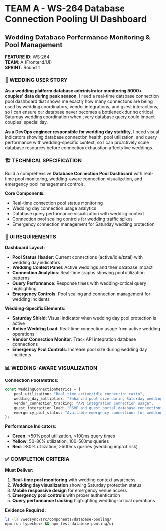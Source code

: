 # TEAM A - WS-264 Database Connection Pooling UI Dashboard
## Wedding Database Performance Monitoring & Pool Management

**FEATURE ID**: WS-264  
**TEAM**: A (Frontend/UI)  
**SPRINT**: Round 1  

### 🎯 WEDDING USER STORY

**As a wedding platform database administrator monitoring 5000+ couples' data during peak season**, I need a real-time database connection pool dashboard that shows me exactly how many connections are being used by wedding coordinators, vendor integrations, and guest interactions, so I can ensure our database never becomes a bottleneck during critical Saturday wedding coordination when every database query could impact couples' special day.

**As a DevOps engineer responsible for wedding day stability**, I need visual indicators showing database connection health, pool utilization, and query performance with wedding-specific context, so I can proactively scale database resources before connection exhaustion affects live weddings.

### 🏗️ TECHNICAL SPECIFICATION

Build a comprehensive **Database Connection Pool Dashboard** with real-time pool monitoring, wedding-aware connection visualization, and emergency pool management controls.

**Core Components:**
- Real-time connection pool status monitoring
- Wedding day connection usage analytics
- Database query performance visualization with wedding context
- Connection pool scaling controls for wedding traffic spikes
- Emergency connection management for Saturday wedding protection

### 🎨 UI REQUIREMENTS

**Dashboard Layout:**
- **Pool Status Header**: Current connections (active/idle/total) with wedding day indicators
- **Wedding Context Panel**: Active weddings and their database impact
- **Connection Analytics**: Real-time graphs showing pool utilization patterns
- **Query Performance**: Response times with wedding-critical query highlighting
- **Emergency Controls**: Pool scaling and connection management for wedding incidents

**Wedding-Specific Elements:**
- **Saturday Shield**: Visual indicator when wedding day pool protection is active
- **Active Wedding Load**: Real-time connection usage from active wedding operations
- **Vendor Connection Monitor**: Track API integration database connections
- **Emergency Pool Controls**: Increase pool size during wedding day incidents

### 📊 WEDDING-AWARE VISUALIZATION

**Connection Pool Metrics:**
```typescript
const WeddingConnectionMetrics = {
    pool_utilization: "Real-time active/idle connection ratio",
    wedding_day_multiplier: "Enhanced pool size during Saturday weddings", 
    vendor_connection_tracking: "API integration connection usage",
    guest_interaction_load: "RSVP and guest portal database connections",
    emergency_pool_status: "Available emergency connections for wedding incidents"
};
```

**Performance Indicators:**
- **Green**: <50% pool utilization, <100ms query times
- **Yellow**: 50-80% utilization, 100-500ms queries
- **Red**: >80% utilization, >500ms queries (wedding impact risk)

### ✅ COMPLETION CRITERIA

**Must Deliver:**
1. **Real-time pool monitoring** with wedding context awareness
2. **Wedding day visualization** showing Saturday protection status
3. **Mobile responsive design** for emergency venue access
4. **Emergency pool controls** with proper authentication
5. **Query performance tracking** highlighting wedding-critical operations

**Evidence Required:**
```bash
ls -la /wedsync/src/components/database-pooling/
npm run typecheck && npm test database-pooling/ui
```